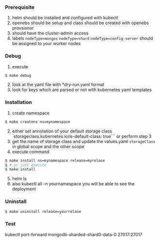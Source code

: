 ### Prerequisite
1) helm should be installed and configured with kubectl
2) openebs should be setup and class should be created with openebs provsionor
3) should have the cluster-admin access
4) labels `nodeType=mongos` `nodeType=shard` `nodeType=config-server` should be assigned to your worker nodes
### Debug
1) execute 
```bash
$ make debug
```
2) look at the yaml file with *dry-run.yaml format
3) look for keys which are parsed or not with kubernetes yaml templates

### Installation
1) create namespace
```bash
$ make createns ns=mynamespace
```
2) either set annotation of your default storage class `storageclass.kubernetes.io/is-default-class: true``` or perform step 3
3) get the name of storage class and update the values.yaml `storageClass` in global scope and the other scope
4) execute command
```bash
$ make install ns=mynamespace release=myrelase 
$ # or just execute
$ make install
```
5) helm ls
6) also kubectl all -n yournamespace you will be able to see the deployment

### Uninstall
```bash
$ make uninstall release=yourrelase
```


### Test
kubectl port-forward mongodb-sharded-shard0-data-0  27017:27017